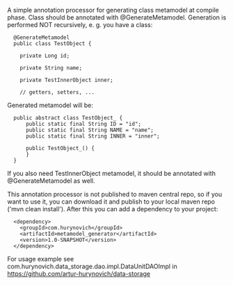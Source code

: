 A simple annotation processor for generating class metamodel at compile phase. Class should be annotated with @GenerateMetamodel. Generation is performed NOT recursively, e. g. 
you have a class:
```
  @GenerateMetamodel
  public class TestObject {

    private Long id;

    private String name;

    private TestInnerObject inner;
    
    // getters, setters, ...
```

Generated metamodel will be:
```
  public abstract class TestObject_ {
      public static final String ID = "id";
      public static final String NAME = "name";
      public static final String INNER = "inner";

      public TestObject_() {
      }
  }
```

If you also need TestInnerObject metamodel, it should be annotated with @GenerateMetamodel as well.

This annotation processor is not published to maven central repo, so if you want to use it, you can download it and publish to your local maven repo ('mvn clean install'). After 
this you can add a dependency to your project:
```
  <dependency>
    <groupId>com.hurynovich</groupId>
    <artifactId>metamodel_generator</artifactId>
    <version>1.0-SNAPSHOT</version>
  </dependency>
```  
  For usage example see com.hurynovich.data_storage.dao.impl.DataUnitDAOImpl in https://github.com/artur-hurynovich/data-storage
